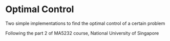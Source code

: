 # Optimal Control
Two simple implementations to find the optimal control of a certain problem

Following the part 2 of MA5232 course, National University of Singapore

